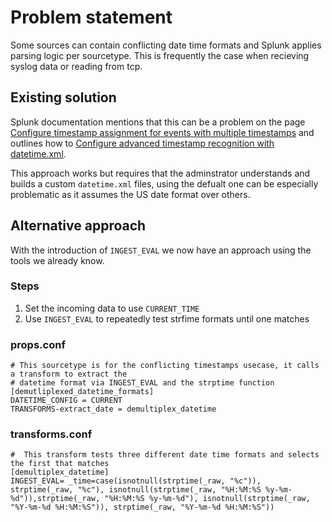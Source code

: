 # Problem statement
Some sources can contain conflicting date time formats and Splunk applies parsing logic per sourcetype. This is frequently the case when recieving syslog data or reading from tcp.


## Existing solution
Splunk documentation mentions that this can be a problem on the page [Configure timestamp assignment for events with multiple timestamps](https://docs.splunk.com/Documentation/Splunk/latest/Data/Configurepositionaltimestampextraction) and outlines how to [Configure advanced timestamp recognition with datetime.xml](https://docs.splunk.com/Documentation/Splunk/latest/Data/Configuredatetimexml). 

This approach works but requires that the adminstrator understands and builds a custom `datetime.xml` files, using the defualt one can be especially problematic as it assumes the US date format over others. 

## Alternative approach 
With the introduction of `INGEST_EVAL` we now have an approach using the tools we already know.

### Steps

1. Set the incoming data to use `CURRENT_TIME`
1. Use `INGEST_EVAL` to repeatedly test strfime formats until one matches

### props.conf
    # This sourcetype is for the conflicting timestamps usecase, it calls a transform to extract the 
    # datetime format via INGEST_EVAL and the strptime function
    [demutliplexed_datetime_formats]
    DATETIME_CONFIG = CURRENT
    TRANSFORMS-extract_date = demultiplex_datetime
### transforms.conf

    #  This transform tests three different date time formats and selects the first that matches
    [demultiplex_datetime]
    INGEST_EVAL= _time=case(isnotnull(strptime(_raw, "%c")), strptime(_raw, "%c"), isnotnull(strptime(_raw, "%H:%M:%S %y-%m-%d")),strptime(_raw, "%H:%M:%S %y-%m-%d"), isnotnull(strptime(_raw, "%Y-%m-%d %H:%M:%S")), strptime(_raw, "%Y-%m-%d %H:%M:%S"))


